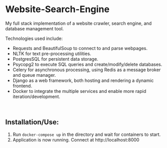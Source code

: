 # Website-Search-Engine
My full stack implementation of a website crawler, search engine, and database management tool.

Technologies used include:
- Requests and BeautifulSoup to connect to and parse webpages.
- NLTK for text pre-processing utilities.
- PostgresSQL for persistent data storage.
- Psycopg2 to execute SQL queries and create/modify/delete databases.
- Celery for asynchronous processing, using Redis as a message broker and queue manager.
- Django as a web framework, both hosting and rendering a dynamic frontend.
- Docker to integrate the multiple services and enable more rapid iteration/development.

<br>

## Installation/Use:
1. Run ```docker-compose up``` in the directory and wait for containers to start.
2. Application is now running. Connect at http://localhost:8000
